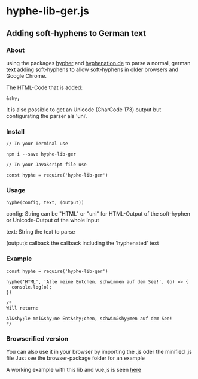 # hyphe-lib-ger.js 
## Adding soft-hyphens to German text
### About
using the packages [hypher](https://github.com/bramstein/hypher)
and [hyphenation.de](https://github.com/bramstein/hyphenation-patterns) to parse a normal, german text adding soft-hyphens to allow soft-hyphens in older browsers and Google Chrome.

The HTML-Code that is added:
```` 
&shy;
````

It is also possible to get an Unicode (CharCode 173) output but configurating the parser als 'uni'.

### Install

````
// In your Terminal use

npm i --save hyphe-lib-ger

// In your JavaScript file use

const hyphe = require('hyphe-lib-ger')
````

### Usage

````
hyphe(config, text, (output))
````

config: String 
can be "HTML" or "uni" for HTML-Output of the soft-hyphen or Unicode-Output of the whole Input

text: String
the text to parse

(output): callback
the callback including the 'hyphenated' text

### Example

````
const hyphe = require('hyphe-lib-ger')

hyphe('HTML', 'Alle meine Entchen, schwimmen auf dem See!', (o) => {
  console.log(o);
})

/*
Will return:

Al&shy;le mei&shy;ne Ent&shy;chen, schwim&shy;men auf dem See!
*/
````


### Browserified version

You can also use it in your browser by importing the .js oder the minified .js file
Just see the browser-package folder for an example

A working example with this lib and vue.js is seen [here](https://blurrryy.github.io)
